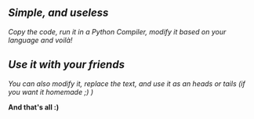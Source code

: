 ## ***Simple, and useless***
*Copy the code, run it in a Python Compiler, modify it based on your language and voilà!*
## *Use it with your friends*
*You can also modify it, replace the text, and use it as an heads or tails (if you want it homemade ;) )*


**And that's all :)** 
